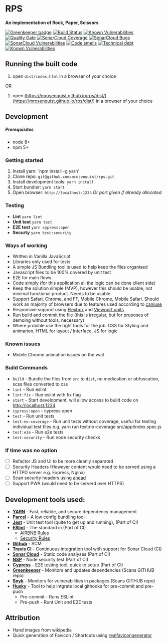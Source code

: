 # RPS

**An implementation of Rock, Paper, Scissors**

[![Greenkeeper badge](https://badges.greenkeeper.io/mrosenquist/rps.svg)](https://greenkeeper.io/)
[![Build Status](https://travis-ci.org/mrosenquist/rps.svg?branch=master)](https://travis-ci.org/mrosenquist/rps)
[![Known Vulnerabilities](https://snyk.io/test/github/mrosenquist/rps/badge.svg?targetFile=package.json)](https://snyk.io/test/github/mrosenquist/rps?targetFile=package.json)
[![Quality Gate](https://sonarcloud.io/api/badges/gate?key=mrosenquist.rps)](https://sonarcloud.io/dashboard?id=mrosenquist.rps)
[![SonarCloud Coverage](https://sonarcloud.io/api/badges/measure?key=mrosenquist.rps&metric=coverage)](https://sonarcloud.io/component_measures/metric/coverage/list?id=mrosenquist.rps)
[![SonarCloud Bugs](https://sonarcloud.io/api/badges/measure?key=mrosenquist.rps&metric=bugs)](https://sonarcloud.io/component_measures/metric/reliability_rating/list?id=mrosenquist.rps)
[![SonarCloud Vulnerabilities](https://sonarcloud.io/api/badges/measure?key=mrosenquist.rps&metric=vulnerabilities)](https://sonarcloud.io/component_measures/metric/security_rating/list?id=mrosenquist.rps)
[![Code smells](https://sonarcloud.io/api/badges/measure?key=mrosenquist.rps&metric=code_smells)](https://sonarcloud.io/component_measures?id=mrosenquist.rps&metric=code_smells)
[![Technical debt](https://sonarcloud.io/api/badges/measure?key=mrosenquist.rps&metric=sqale_index)](https://sonarcloud.io/component_measures?id=mrosenquist.rps&metric=sqale_index)
[![Known Vulnerabilities](https://snyk.io/test/github/mrosenquist/rps/badge.svg?targetFile=package.json)](https://snyk.io/test/github/mrosenquist/rps?targetFile=package.json)

## Running the built code
 1. open `dist/index.html` in a browser of your choice
 
 OR 
 
 1. open [https://mrosenquist.github.io/rps/dist/](https://mrosenquist.github.io/rps/dist/) in a browser of your choice
 
 
## Development 

##### _Prerequisites_
 * node 8+
 * npm 5+

### Getting started
 
 1. Install yarn: `npm install -g yarn'
 1. Clone repo: `git@github.com:mrosenquist/rps.git`
 1. Install development tools: `yarn install`
 1. Start bundler: `yarn start`
 1. Open browser: `http://localhost:1234`
    _Or port given if already allocated_
    
### Testing
 * **Lint** `yarn lint`
 * **Unit test** `yarn test`
 * **E2E test** `yarn cypress:open`
 * **Securty** `yarn test:security`

### Ways of working
 * Written in Vanilla JavaScript
 * Libraries only used for tests
 * A simple JS Bundling tool is used to help keep the files organised
 * Javascript files to be 100% covered by unit test 
 * E2E for main flows 
 * Code simply (for this application all the logic can be done client side)
 * Keep the solution simple (MVP), however this should be usable, not minimal functional product. Needs to be usable.
 * Support Safari, Chrome, and FF, Mobile Chrome, Mobile Safari. Should work an majority of browsers due to features used according to [caniuse](https://caniuse.com)
 * Responsive support using [Flexbox](https://caniuse.com/#feat=flexbox) and [Viewport units](https://caniuse.com/#feat=viewport-units)
 * Run build and commit the file (this is irregular, but for pruposes of demoing without tools, necessary)
 * Where probible use the right tools for the job. CSS for Styling and animarion, HTML for layout / Interface, JS for logic

### Known issues
 * Mobile Chrome animation issues on the wait

### Build Commands
 * `build` - Bundle the files from `src` to `dist`, no medication or obfuscation, scss files converted to css
 * `lint` -  Run eslint
 * `lint:fix` - Run eslint with fix flag
 * `start` - Start development, will allow access to build code on [http://localhost:1234](http://localhost:1234)
 * `cypress:open` -    cypress open
 * `test` - Run unit tests
 * `test:no-coverage` - Run unit tests without coverage, useful for testing individual test  files e.g. yarn run test:no-coverage src/app/index.spec.js
 * `test:e2e` - Run e2e tests
 * `test:security` - Run node security checks

### If time was no option 
 - [ ] Refactor JS and UI to be more cleanly separated
 - [ ] Security Headers (However content would need to be served using a HTTPD server e.g. Express, Nginx)
 - [ ] Scan security headers using [ahead](https://github.com/mrosenquist/ahead) 
 - [ ] Support PWA (would need to be serverd over HTTPS) 
 
## Development tools used:
 * **[YARN](https://yarnpkg.com/lang/en/)** - Fast, reliable, and secure dependency management
 * **[Parcel](https://parceljs.org)** - A low config bundling tool
 * **[Jest](https://facebook.github.io/jest/)** - Unit test tool (quite to get up and running), (Part of CI)
 * **[ESlint](https://eslint.org/)** - The standard in (Part of CI)
   * [AIRBNB Rules](https://github.com/airbnb/javascript)
   * [Security Rules](https://github.com/nodesecurity/eslint-plugin-security)
 * **[Github](https://github.com/mrosenquist/rps)** - SCM 
 * **[Travis CI](https://travis-ci.org/mrosenquist/rps)** - Continuous integration tool with support for Sonar Cloud (CI)
 * **[Sonar Cloud](https://sonarcloud.io/dashboard?id=mrosenquist.rps)** - Static code analyses (Part of CI)
 * **[NSP](https://nodesecurity.io/)** - Node security test (Part of CI)
 * **[Cypress](https://www.cypress.io/)** - E2E testing tool, quick to setup (Part of CI)
 * **[Greenkeeper](https://greenkeeper.io/)** - Monitors and updates dependencies (Scans GITHUB repo)
 * **[Snyk](https://snyk.io/org/mrosenquist-github-marketplace/projects?)** - Monitors for vulnerabilities in packages (Scans GITHUB repo)
 * **[Husky](https://github.com/typicode/husky)** - Tool to help intgrate local githooks for pre-commit and pre-push
   * Pre-commit - Runs ESLint
   * Pre-push - Runt Unit and E2E tests
 
## Attribution
 * Hand images from wikipedia
 * Quick generation of Favicon / Shortcuts using [realfavicongenerator](https://realfavicongenerator.net)
